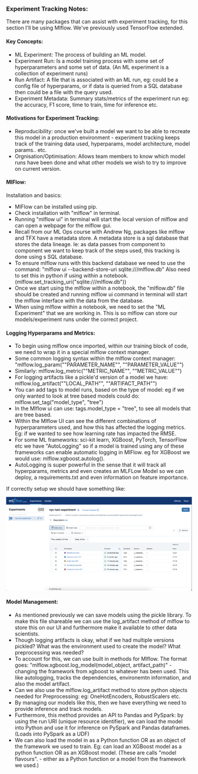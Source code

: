 ### Experiment Tracking Notes: 

There are many packages that can assist with experiment tracking, for this section I'll be using Mlflow. We've previously used TensorFlow extended. 

#### Key Concepts:

- ML Experiment: The process of building an ML model. 
- Experiment Run: Is a model training process with some set of hyperparameters and some set of data. (An ML experiment is a collection of experiment runs)
- Run Artifact: A file that is associated with an ML run, eg: could be a config file of hyperparams, or if data is queried from a SQL database then could be a file with the query used. 
- Experiment Metadata: Summary stats/metrics of the experiment run eg: the accuracy, F1 score, time to train, time for inference etc. 

#### Motivations for Experiment Tracking:

- Reproducibility: once we've built a model we want to be able to recreate this model in a production environment - experiment tracking keeps track of the training data used, hyperparams, model architecture, model params.. etc. 
- Orgnisation/Optimisation: Allows team members to know which model runs have been done and what other models we wish to try to improve on current version. 

#### MlFlow:

Installation and basics:

- MlFlow can be installed using pip. 
- Check installation with "mlflow" in terminal. 
- Running "mlflow ui" in terminal will start the local version of mlflow and can open a webpage for the mlflow gui. 
- Recall from our ML Ops course with Andrew Ng, packages like mlflow and TFX have a metadata store. A metadata store is a sql database that stores the data lineage. Ie: as data passes from component to component we want to keep track of the steps used, this tracking is done using s SQL database. 
- To ensure mlflow runs with this backend database we need to use the command: "mlflow ui --backend-store-uri sqlite:///mlflow.db" Also need to set this in python if using within a notebook. (mlflow.set_tracking_uri("sqlite:///mlflow.db"))
- Once we start using the mlflow within a notebook, the "mlflow.db" file should be created and running mlflow ui command in terminal will start the mlflow interface with the data from the database.
- When using mlflow within a notebook, we need to set the "ML Experiment" that we are working in. This is so mlflow can store our models/experiment runs under the correct project. 

#### Logging Hyperparams and Metrics:

- To begin using mlflow once imported, within our training block of code, we need to wrap it in a special mlflow context manager. 
- Some common logging syntax within the mlflow context manager: "mlflow.log_param(""PARAMETER_NAME"", ""PARAMETER_VALUE"")
- Similarly: mlflow.log_metric(""METRIC_NAME"", ""METRIC_VALUE"")
- For logging artifacts like a pickle'd version of a model we have: mlflow.log_artifact(""LOCAL_PATH"", ""ARTIFACT_PATH"")
- You can add tags to model runs, based on the type of model: eg if we only wanted to look at tree based models could do: mlflow.set_tag("model_type", "tree")
- In the Mlflow ui can use: tags.model_type = "tree", to see all models that are tree based.
- Within the Mlflow UI can see the different combinations of hyperparameters used, and how this has affected the logging metrics. Eg: if we wanted to see how learning rate has impacted the RMSE. 
- For some ML frameworks: sci-kit learn, XGBoost, PyTorch, TensorFlow etc we have "AutoLogging" so if a model is trained using any of these frameworks can enable automatic logging in MlFlow. eg for XGBoost we would use: mlflow.xgboost.autolog().
- AutoLogging is super powerful in the sense that it will track all hyperparams, metrics and even creates an MLFLow Model so we can deploy, a requirements.txt and even information on feature importance. 

If correctly setup we should have something like:

![alt text](./images/MlFlow_Runs.png "MlFlow Runs")


#### Model Management:

- As mentioned previously we can save models using the pickle library. To make this file shareable we can use the log_artifact method of mlflow to store this on our UI and furthermore make it available to other data scientists. 
- Though logging artifacts is okay, what if we had multiple versions pickled? What was the environment used to create the model? What preprocessing was needed? 
- To account for this, we can use built in methods for Mlflow. The format goes: "mlflow.xgboost.log_model(model_object, artifact_path)" - changing the framework from xgboost to whatever has been used. This like autologging, tracks the dependencies, environemtn information, and also the model artifact. 
- Can we also use the mlflow.log_artifact method to store python objects needed for Preprocessing: eg: OneHotEncoders, RobustScalers etc.
- By managing our models like this, then we have everything we need to provide inference and track models. 
- Furthermore, this method provides an API to Pandas and PySpark: by using the run URI (unique resource identifier), we can load the model into Python and use it for inference on PySpark and Pandas dataframes. (Loads into PySpark as a UDF)
- We can also load the model in as a Python function OR as an object of the framework we used to train. Eg: can load an XGBoost model as a python function OR as an XGBoost model. (These are calls "model flavours". - either as a Python function or a model from the framework we used.)
